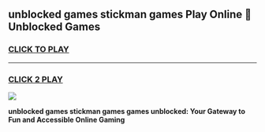 
## unblocked games stickman games Play Online 👋 Unblocked Games
<h3>
<a href="https://premium.freeplayer.one?title=unblocked_games_stickman_games&ref=19F">CLICK TO PLAY</a></h3>
<hr>

<h3>
<a href="https://premium.freeplayer.one?title=unblocked_games_stickman_games&ref=19F">CLICK 2 PLAY</a>
  
</h3>

<a href="https://premium.freeplayer.one?title=unblocked_games_stickman_games&ref=19F"><img src="https://clearcache.store/games.png"></a>


**unblocked games stickman games games unblocked: Your Gateway to Fun and Accessible Online Gaming**
